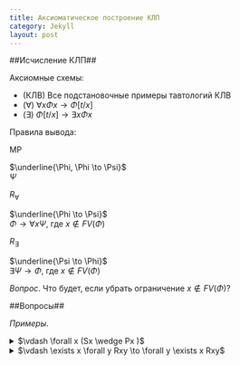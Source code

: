 ```yaml
---
title: Аксиоматическое построение КЛП 
category: Jekyll
layout: post
---
```



##Исчисление КЛП##

Аксиомные схемы:
*  (КЛВ) Все подстановочные примеры тавтологий КЛВ
*  ($\forall$) $\forall x \Phi x \to \Phi [t/x]$
*  ($\exists$) $\Phi[t/x] \to \exists x \Phi x$

Правила вывода:

MP 

$\underline{\Phi, \Phi \to \Psi}$ <br/>
$\Psi$

$R_\forall$

$\underline{\Phi \to \Psi}$ <br/>
$\Phi \to \forall x \Psi$, где $x \not \in FV(\Phi)$ 

$R_\exists$

$\underline{\Psi \to \Phi}$ <br/>
$\exists  \Psi \to \Phi$, где $x \not \in FV(\Phi)$


*Вопрос*. Что будет, если убрать ограничение $x \not \in FV(\Phi)$?

##Вопросы##


*Примеры*. 

<details><summary> $\vdash \forall x (Sx \wedge Px )$  </summary>   
   
1. $\forall y Rxy \to Rxy$ – акс. $\forall$ <br/>
2. $Rxy \to \exists x Rxy$ – акс. $\exists$ <br/>
3. $\forall y Rxy \to \exists x Rxy$ – из 1, 3 по транзитивности <br/>
4. $\exists x \forall y Rxy \to  \exists x Rxy$ – из 3. по правилу Бернайса ($R_\exists$) <br/>
5. $\exists x \forall y Rxy \to  \forall y \exists x Rxy$ – из 4. по правилу Бернайса ($R_\forall$)
   
</details>

<details><summary> $\vdash \exists x \forall y Rxy \to  \forall y \exists x Rxy$  </summary>   
   
1. $\forall y Rxy \to Rxy$ – акс. $\forall$ <br/>
2. $R(x, y) \to \exists x Rxy $ – акс. $\exists$ <br/>
3. $\forall y Rxy \to  \exists x Rxy $ – из 1, 3 по транзитивности <br/>
4. $\exists x \forall y Rxy \to  \exists x Rxy$ – из 3. по правилу Бернайса ($R_\exists$) <br/>
5. $\exists x \forall y Rxy  \to  \forall y \exists x Rxy $ – из 4. по правилу Бернайса ($R_\forall$)
   
</details>


